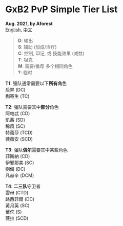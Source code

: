 # GxB2 PvP Simple Tier List

**Aug. 2021, by Aforest**  
[English](https://github.com/afknst/gxb2_tables/blob/master/test_results/tier_list.md),
[中文](https://github.com/afknst/gxb2_tables/blob/master/test_results/tier_list.cn.md)

>**D**: 输出  
**S**: 辅助 (加成/治疗)  
**C**: 控制, 印记, 或 技能效果 (减益)  
**T**: 坦克  
**M**: 需要/推荐 多个相同角色   
**?**: 临时

**T1**: 强队通常需要以下**所有**角色   
后羿 (DC)  
槲寄生 (TC)  

**T2**: 强队需要其中**部分**角色  
阿帕忒 (CD)  
凱茜 (SD)  
稀風 (SC)  
特蕾莎 (TCD)  
薇薇安 (SCD)  

**T3**: 强队**偶尔**需要其中某些角色    
菲斯納 (CD)  
伊邪那美 (SC)  
劉備 (DC)  
凡赫辛 (DCM)  

**T4**: **二三队**守卫者  
雲母 (CTD)  
路西菲爾 (DC)  
黃月英 (SC)  
華佗 (S)  
薇拉 (SCD)  

